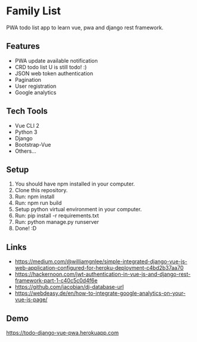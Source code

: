 # Family List

PWA todo list app to learn vue, pwa and django rest framework.

## Features

- PWA update available notification
- CRD todo list U is still todo! :)
- JSON web token authentication
- Pagination
- User registration
- Google analytics

## Tech Tools

- Vue CLI 2
- Python 3
- Django
- Bootstrap-Vue
- Others...

## Setup

1. You should have npm installed in your computer.
2. Clone this repository.
3. Run: npm install
4. Run: npm run build
5. Setup python virtual environment in your computer.
6. Run: pip install -r requirements.txt
7. Run: python manage.py runserver
8. Done! :D

## Links

- https://medium.com/@williamgnlee/simple-integrated-django-vue-js-web-application-configured-for-heroku-deployment-c4bd2b37aa70
- https://hackernoon.com/jwt-authentication-in-vue-js-and-django-rest-framework-part-1-c40c5c0d4f6e
- https://github.com/jacobian/dj-database-url
- https://webdeasy.de/en/how-to-integrate-google-analytics-on-your-vue-js-page/

## Demo

https://todo-django-vue-pwa.herokuapp.com

